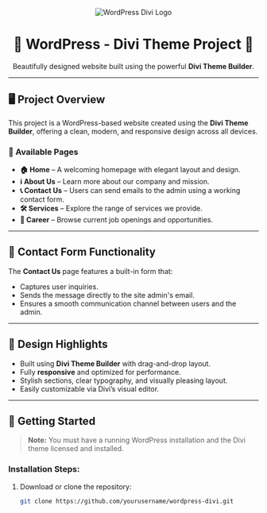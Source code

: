 <p align="center">
  <img src="https://via.placeholder.com/200x80?text=Your+Logo+Here" alt="WordPress Divi Logo" />
</p>

<h1 align="center">🌟 WordPress - Divi Theme Project 🌟</h1>

<p align="center">
  Beautifully designed website built using the powerful <strong>Divi Theme Builder</strong>.
</p>

---

## 🖥️ Project Overview

This project is a WordPress-based website created using the **Divi Theme Builder**, offering a clean, modern, and responsive design across all devices.

### 🔗 Available Pages

- **🏠 Home** – A welcoming homepage with elegant layout and design.
- **ℹ️ About Us** – Learn more about our company and mission.
- **📞 Contact Us** – Users can send emails to the admin using a working contact form.
- **🛠️ Services** – Explore the range of services we provide.
- **💼 Career** – Browse current job openings and opportunities.

---

## 📧 Contact Form Functionality

The **Contact Us** page features a built-in form that:
- Captures user inquiries.
- Sends the message directly to the site admin's email.
- Ensures a smooth communication channel between users and the admin.

---

## 🎨 Design Highlights

- Built using **Divi Theme Builder** with drag-and-drop layout.
- Fully **responsive** and optimized for performance.
- Stylish sections, clear typography, and visually pleasing layout.
- Easily customizable via Divi’s visual editor.

---

## 🚀 Getting Started

> **Note:** You must have a running WordPress installation and the Divi theme licensed and installed.

### Installation Steps:
1. Download or clone the repository:
   ```bash
   git clone https://github.com/yourusername/wordpress-divi.git
